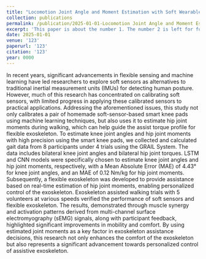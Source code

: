 ```yaml
---
title: "Locomotion Joint Angle and Moment Estimation with Soft Wearable Sensors for Personalized Exoskeleton Control"
collection: publications
permalink: /publication/2025-01-01-Locomotion Joint Angle and Moment Estimation with Soft Wearable Sensors for Personalized Exoskeleton Control
excerpt: 'This paper is about the number 1. The number 2 is left for future work.'
date: 2025-01-01
venue: '123'
paperurl: '123'
citation: '123'
year: 0000
---
```


In recent years, significant advancements in flexible sensing and machine learning have led researchers to explore soft sensors as alternatives to traditional inertial measurement units (IMUs) for detecting human posture. However, much of this research has concentrated on calibrating soft sensors, with limited progress in applying these calibrated sensors to practical applications.  Addressing the aforementioned issues, this study not only calibrates a pair of homemade soft-sensor-based smart knee pads using machine learning techniques, but also uses it to estimate hip joint moments during walking, which can help guide the assist torque profile for flexible exoskeleton. To estimate knee joint angles and hip joint moments with high precision using the smart knee pads, we collected and calculated gait data from 8 participants under 4 trials using the GRAIL System. The data includes bilateral knee joint angles and bilateral hip joint torques. LSTM and CNN models were specifically chosen to estimate knee joint angles and hip joint moments, respectively, with a Mean Absolute Error (MAE) of 4.43° for knee joint angles, and an MAE of 0.12 Nm/kg for hip joint moments. Subsequently, a flexible exoskeleton was developed to provide assistance based on real-time estimation of hip joint moments, enabling personalized control of the exoskeleton. Exoskeleton assisted walking trials with 5 volunteers at various speeds verified the performance of soft sensors and flexible exoskeleton. The results, demonstrated through muscle synergy and activation patterns derived from multi-channel surface electromyography (sEMG) signals, along with participant feedback, highlighted significant improvements in mobility and comfort. By using estimated joint moments as a key factor in exoskeleton assistance decisions, this research not only enhances the comfort of the exoskeleton but also represents a significant advancement towards personalized control of assistive exoskeleton. 
